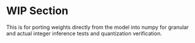 # WIP Section

This is for porting weights directly from the model into numpy for granular and
actual integer inference tests and quantization verification.

